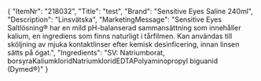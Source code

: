 {
  "ItemNr": "218032",
  "Title": "test",
  "Brand": "Sensitive Eyes Saline 240ml",
  "Description": "Linsvätska",
  "MarketingMessage": "Sensitive Eyes Saltlösning® har en mild pH-balanserad sammansättning som innehåller kalium, en ingrediens som finns naturligt i tårfilmen. Kan användas till sköljning av mjuka kontaktlinser efter kemisk desinficering, innan linsen sätts på ögat.",
  "Ingredients": "SV: Natriumborat, borsyraKaliumkloridNatriumkloridEDTAPolyaminopropyl biguanid (Dymed®)"
}